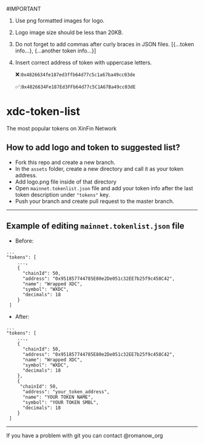 #IMPORTANT
1) Use png formatted images for logo.
2) Logo image size should be less than 20KB.
3) Do not forget to add commas after curly braces in JSON files. [{...token info...}, {...another token info...}]
4) Insert correct address of token with uppercase letters.

    ❌:`0x4826634fe187ed3ffb64d77c5c1a67ba49cc03de`

    ✅:`0x4826634Fe187Ed3FFb64d77c5C1A67Ba49cc03dE`

# xdc-token-list
The most popular tokens on XinFin Network


## How to add logo and token to suggested list?

- Fork this repo and create a new branch.
- In the `assets` folder, create a new directory and call it as your token address.
- Add logo.png file inside of that directory
- Open `mainnet.tokenlist.json` file and add your token info after the last token description under `"tokens"` key.
- Push your branch and create pull request to the master branch.

---

## Example of editing `mainnet.tokenlist.json` file
- Before:
```
...
"tokens": [
    ...,
    {
      "chainId": 50,
      "address": "0x951857744785E80e2De051c32EE7b25f9c458C42",
      "name": "Wrapped XDC",
      "symbol": "WXDC",
      "decimals": 18
    }
 ]
```
- After:
```
...
"tokens": [
    ...,
    {
      "chainId": 50,
      "address": "0x951857744785E80e2De051c32EE7b25f9c458C42",
      "name": "Wrapped XDC",
      "symbol": "WXDC",
      "decimals": 18
    },
    {
     "chainId": 50,
      "address": "your_token_address",
      "name": "YOUR TOKEN NAME",
      "symbol": "YOUR TOKEN SMBL",
      "decimals": 18
    }
 ]
```

---
If you have a problem with git you can contact @romanow_org
